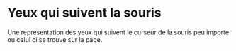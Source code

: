 # Yeux qui suivent la souris

Une représentation des yeux qui suivent le curseur de la souris peu importe ou celui ci se trouve sur la page.

